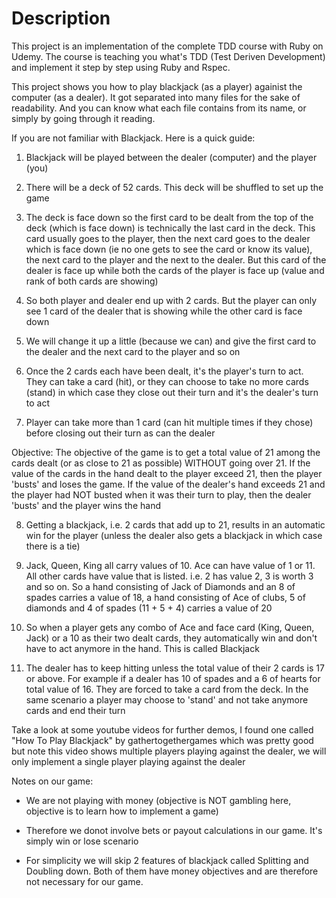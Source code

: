 # Description
This project is an implementation of the complete TDD course with Ruby on Udemy. The course is teaching you what's TDD (Test Deriven Development) and implement it step by step using Ruby and Rspec.

This project shows you how to play blackjack (as a player) againist the computer (as a dealer). It got separated into many files for the sake of readability. And you can know what each file contains from its name, or simply by going through it reading.

If you are not familiar with Blackjack. Here is a quick guide: 

1. Blackjack will be played between the dealer (computer) and the player (you)

2. There will be a deck of 52 cards. This deck will be shuffled to set up the game

3. The deck is face down so the first card to be dealt from the top of the deck (which is face down) is technically the last card in the deck. This card usually goes to the player, then the next card goes to the dealer which is face down (ie no one gets to see the card or know its value), the next card to the player and the next to the dealer. But this card of the dealer is face up while both the cards of the player is face up (value and rank of both cards are showing)

4. So both player and dealer end up with 2 cards. But the player can only see 1 card of the dealer that is showing while the other card is face down

5. We will change it up a little (because we can) and give the first card to the dealer and the next card to the player and so on 

6. Once the 2 cards each have been dealt, it's the player's turn to act. They can take a card (hit), or they can choose to take no more cards (stand) in which case they close out their turn and it's the dealer's turn to act

7. Player can take more than 1 card (can hit multiple times if they chose) before closing out their turn as can the dealer

Objective: The objective of the game is to get a total value of 21 among the cards dealt (or as close to 21 as possible) WITHOUT going over 21. If the value of the cards in the hand dealt to the player exceed 21, then the player 'busts' and loses the game. If the value of the dealer's hand exceeds 21 and the player had NOT busted when it was their turn to play, then the dealer 'busts' and the player wins the hand

8. Getting a blackjack, i.e. 2 cards that add up to 21, results in an automatic win for the player (unless the dealer also gets a blackjack in which case there is a tie)

9. Jack, Queen, King all carry values of 10. Ace can have value of 1 or 11. All other cards have value that is listed. i.e. 2 has value 2, 3 is worth 3 and so on. So a hand consisting of Jack of Diamonds and an 8 of spades carries a value of 18, a hand consisting of Ace of clubs, 5 of diamonds and 4 of spades (11 + 5 + 4) carries a value of 20

10. So when a player gets any combo of Ace and face card (King, Queen, Jack) or a 10 as their two dealt cards, they automatically win and don't have to act anymore in the hand. This is called Blackjack

11. The dealer has to keep hitting unless the total value of their 2 cards is 17 or above. For example if a dealer has 10 of spades and a 6 of hearts for total value of 16. They are forced to take a card from the deck. In the same scenario a player may choose to 'stand' and not take anymore cards and end their turn

Take a look at some youtube videos for further demos, I found one called "How To Play Blackjack" by gathertogethergames which was pretty good but note this video shows multiple players playing against the dealer, we will only implement a single player playing against the dealer

Notes on our game:

- We are not playing with money (objective is NOT gambling here, objective is to learn how to implement a game)

- Therefore we donot involve bets or payout calculations in our game. It's simply win or lose scenario

- For simplicity we will skip 2 features of blackjack called Splitting and Doubling down. Both of them have money objectives and are therefore not necessary for our game.
